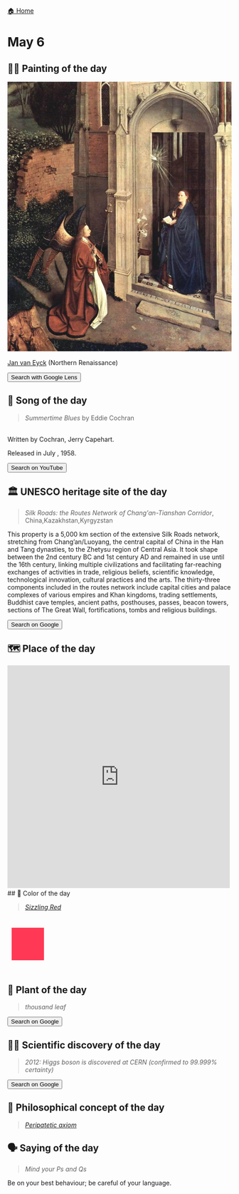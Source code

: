 
[🏠 Home](../../index.md)

# May 6

## 🧑‍🎨 Painting of the day

<img width="600" src="../img/Jan_van_Eyck_1.jpg">

[Jan van Eyck](http://en.wikipedia.org/wiki/Jan_van_Eyck) (Northern Renaissance)

<button class="btn btn-success"
onclick=" window.open('https://lens.google.com/uploadbyurl?url=https://iretes.github.io/one-a-day/data/img/Jan_van_Eyck_1.jpg','_blank')">
Search with Google Lens
</button>

## 🎼 Song of the day

> *Summertime Blues*
by Eddie Cochran

<br />Written by Cochran, Jerry Capehart.

Released in July , 1958.

<button class="btn btn-success"
onclick=" window.open('http://www.youtube.com/search?q=Summertime Blues by Eddie Cochran','_blank')">
Search on YouTube
</button>

## 🏛️ UNESCO heritage site of the day

> *Silk Roads: the Routes Network of Chang'an-Tianshan Corridor*, China,Kazakhstan,Kyrgyzstan

<p>This property is a 5,000 km section of the extensive Silk Roads network, stretching from Chang’an/Luoyang, the central capital of China in the Han and Tang dynasties, to the Zhetysu region of Central Asia. It took shape between the 2nd century BC and 1st century AD and remained in use until the 16th century, linking multiple civilizations and facilitating far-reaching exchanges of activities in trade, religious beliefs, scientific knowledge, technological innovation, cultural practices and the arts. The thirty-three components included in the routes network include capital cities and palace complexes of various empires and Khan kingdoms, trading settlements, Buddhist cave temples, ancient paths, posthouses, passes, beacon towers, sections of The Great Wall, fortifications, tombs and religious buildings.</p>

<button class="btn btn-success"
onclick=" window.open('http://www.google.com/search?q=Silk Roads: the Routes Network of Chang an-Tianshan Corridor','_blank')">
Search on Google
</button>

## 🗺️ Place of the day

<iframe
src="https://www.mapcrunch.com"
name="mapcrunch"
width="500"
height="500"
allowTransparency="true"
scrolling="no"
frameborder="0"
>
</iframe>
## 🎨 Color of the day

> *[Sizzling Red](https://en.wikipedia.org/wiki/List_of_Crayola_crayon_colors#Heads_&#39;n_Tails)*

<div style="color:#FF3855; font-size: 100px;">&#9632;</div>

## 🌿 Plant of the day

> *thousand leaf*

<button class="btn btn-success"
onclick=" window.open('http://www.google.com/search?q=thousand leaf','_blank')">
Search on Google
</button>

## 🧑‍🔬 Scientific discovery of the day

> *2012: Higgs boson is discovered at CERN (confirmed to 99.999% certainty)*

<button class="btn btn-success"
onclick=" window.open('http://www.google.com/search?q=2012: Higgs boson is discovered at CERN (confirmed to 99.999% certainty)','_blank')"> 
Search on Google
</button>

## 💭 Philosophical concept of the day

> *[Peripatetic axiom](https://en.wikipedia.org/wiki/Peripatetic_axiom)*

## 🗣️ Saying of the day

> *Mind your Ps and Qs*

Be on your best behaviour; be careful of your language. 
